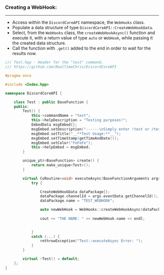 ### **Creating a WebHook:**
---
- Access within the `DiscordCoreAPI` namespace, the `WebHooks` class.
- Populate a data structure of type `DiscordCoreAPI::CreateWebHookData`.
- Select, from the `WebHooks` class, the `createWebHookAsync()` function and execute it, with a return value of type `auto` or `WebHook`, while passing it the created data structure.
- Call the function with `.get()` added to the end in order to wait for the results now.

```cpp
/// Test.hpp - Header for the "test" command.
/// https://github.com/RealTimeChris/DiscordCoreAPI

#pragma once

#include <Index.hpp>

namespace DiscordCoreAPI {

	class Test : public BaseFunction {
	public:
		Test() {
			this->commandName = "test";
			this->helpDescription = "Testing purposes!";
			EmbedData msgEmbed{};
			msgEmbed.setDescription("------\nSimply enter !test or /test!\n------");
			msgEmbed.setTitle("__**Test Usage:**__");
			msgEmbed.setTimeStamp(getTimeAndDate());
			msgEmbed.setColor("FeFeFe");
			this->helpEmbed = msgEmbed;
		}

		unique_ptr<BaseFunction> create() {
			return make_unique<Test>();
		}

		virtual CoRoutine<void> executeAsync(BaseFunctionArguments args) {
			try {

				CreateWebHookData dataPackage{};
				dataPackage.channelId = args.eventData.getChannelId();
				dataPackage.name = "TEST_WEBHOOK";

				auto newWebHook = WebHooks::createWebHookAsync(dataPackage).get();
 
				cout << "THE NAME: " << newWebHook.name << endl;

				
			}
			catch (...) {
				rethrowException("Test::executeAsync Error: ");
			}
		}

		virtual ~Test() = default;
	};
}
```
